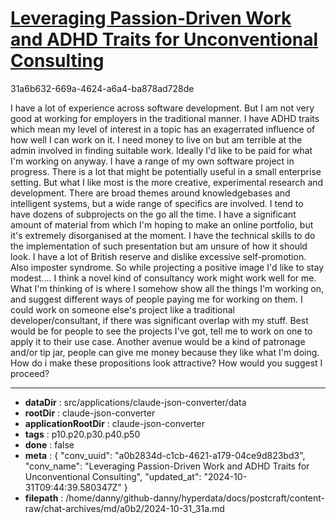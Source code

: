# [Leveraging Passion-Driven Work and ADHD Traits for Unconventional Consulting](https://claude.ai/chat/a0b2834d-c1cb-4621-a179-04ce9d823bd3)

31a6b632-669a-4624-a6a4-ba878ad728de

I have a lot of experience across software development. But I am not very good at working for employers in the traditional manner. I have ADHD traits which mean my level of interest in a topic has an exagerrated influence of how well I can work on it. I need money to live on but am terrible at the admin involved in finding suitable work.
Ideally I'd like to be paid for what I'm working on anyway.
 I have a range of my own software project in progress.
 There is a lot that might be potentially useful in a small enterprise setting. But what I like most is the more creative, experimental research and development.
   There are broad themes around knowledgebases and intelligent systems, but a wide range of specifics are involved. I tend to have dozens of subprojects on the go all the time.
I have a significant amount of material from which I'm hoping to make an online portfolio, but it's extremely disorganised at the moment. I have the technical skills to do the implementation of such presentation but am unsure of how it should look. I have a lot of British reserve and dislike excessive self-promotion. Also imposter syndrome. So while  projecting a positive image I'd like to stay modest....
 I think a novel kind of consultancy work might work well for me.
What I'm thinking of is where I somehow show all the things I'm working on, and suggest different ways of people paying me for working on them. I could work on someone else's project like a traditional developer/consultant, if there was significant overlap with my stuff. Best would be for people to see the projects I've got, tell me to work on one to apply it to their use case. Another avenue would be a kind of patronage and/or tip jar, people can give me money because they like what I'm doing. How do i make these propositions look attractive?
How would you suggest I proceed?

---

* **dataDir** : src/applications/claude-json-converter/data
* **rootDir** : claude-json-converter
* **applicationRootDir** : claude-json-converter
* **tags** : p10.p20.p30.p40.p50
* **done** : false
* **meta** : {
  "conv_uuid": "a0b2834d-c1cb-4621-a179-04ce9d823bd3",
  "conv_name": "Leveraging Passion-Driven Work and ADHD Traits for Unconventional Consulting",
  "updated_at": "2024-10-31T09:44:39.580347Z"
}
* **filepath** : /home/danny/github-danny/hyperdata/docs/postcraft/content-raw/chat-archives/md/a0b2/2024-10-31_31a.md